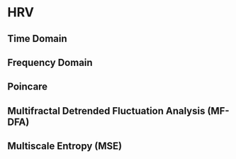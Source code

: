 # HRV
## Time Domain 

## Frequency Domain 

## Poincare 

## Multifractal Detrended Fluctuation Analysis (MF-DFA)

## Multiscale Entropy (MSE)
